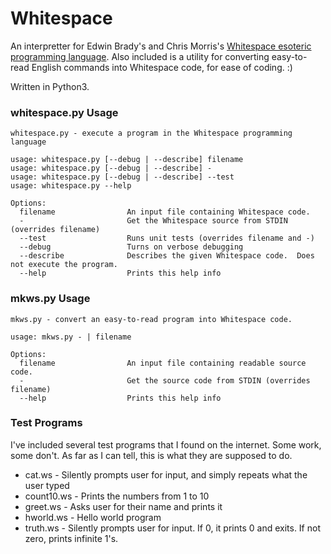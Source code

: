 # Whitespace
An interpretter for Edwin Brady's and Chris Morris's [Whitespace esoteric programming language](https://en.wikipedia.org/wiki/Whitespace_(programming_language)).  Also included is a utility for converting
easy-to-read English commands into Whitespace code, for ease of coding.  :)

Written in Python3.

### whitespace.py Usage
```
whitespace.py - execute a program in the Whitespace programming language

usage: whitespace.py [--debug | --describe] filename
usage: whitespace.py [--debug | --describe] -
usage: whitespace.py [--debug | --describe] --test
usage: whitespace.py --help

Options:
  filename                An input file containing Whitespace code.
  -                       Get the Whitespace source from STDIN (overrides filename)
  --test                  Runs unit tests (overrides filename and -)
  --debug                 Turns on verbose debugging
  --describe              Describes the given Whitespace code.  Does not execute the program.
  --help                  Prints this help info
```

### mkws.py Usage
```
mkws.py - convert an easy-to-read program into Whitespace code.

usage: mkws.py - | filename

Options:
  filename                An input file containing readable source code.
  -                       Get the source code from STDIN (overrides filename)
  --help                  Prints this help info
```

### Test Programs
I've included several test programs that I found on the internet.  Some work, some don't.  As far as I can tell, this is what they are supposed to do.
- cat.ws - Silently prompts user for input, and simply repeats what the user typed
- count10.ws - Prints the numbers from 1 to 10
- greet.ws - Asks user for their name and prints it
- hworld.ws - Hello world program
- truth.ws - Silently prompts user for input.  If 0, it prints 0 and exits.  If not zero, prints infinite 1's.
